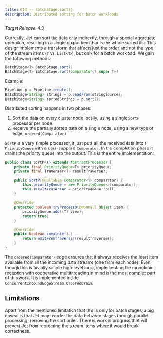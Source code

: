 ```yaml
---
title: 014 -- BatchStage.sort()
description: Distributed sorting for batch workloads
---
```


*Target Release:* 4.3

Currently, Jet can sort the data only indirectly, through a special
aggregate operation, resulting in a single output item that is the whole
sorted list. This design implements a transform that affects just the
order and not the type of the stream items (`T` vs. `List<T>`), but only
for a batch workload. We gain the following methods:

```java
BatchStage<T> BatchStage.sort()
BatchStage<T> BatchStage.sort(Comparator<? super T>)
```

Example:

```java
Pipeline p = Pipeline.create();
BatchStage<String> strings = p.readFrom(stringSource);
BatchStage<String> sortedStrings = p.sort();
```

Distributed sorting happens in two phases:

1. Sort the data on every cluster node locally, using a single `SortP`
  processor per node
2. Receive the partially sorted data on a single node, using a new type
  of edge, `ordered(Comparator)`

`SortP` is a very simple processor, it just puts all the received data
into a `PriorityQueue` with a user-supplied `Comparator`. In the
completion phase it drains the priority queue into the output. This is
the entire implementation:

```java
public class SortP<T> extends AbstractProcessor {
    private final PriorityQueue<T> priorityQueue;
    private final Traverser<T> resultTraverser;

    public SortP(@Nullable Comparator<T> comparator) {
        this.priorityQueue = new PriorityQueue<>(comparator);
        this.resultTraverser = priorityQueue::poll;
    }

    @Override
    protected boolean tryProcess0(@Nonnull Object item) {
        priorityQueue.add((T) item);
        return true;
    }

    @Override
    public boolean complete() {
        return emitFromTraverser(resultTraverser);
    }
}
```

The `ordered(Comparator)` edge ensures that it always receives the least
item available from all the incoming data streams (one from each node).
Even though this is trivially simple high-level logic, implementing the
monotonic reception with cooperative multithreading in mind is the most
complex part of this work. It is implemented inside
`ConcurrentInboundEdgeStream.OrderedDrain`.

## Limitations

Apart from the mentioned limitation that this is only for batch stages,
a big caveat is that Jet may reorder the data between stages through
parallel processing, removing the sort order. There is work in progress
that will prevent Jet from reordering the stream items where it would
break correctness.
